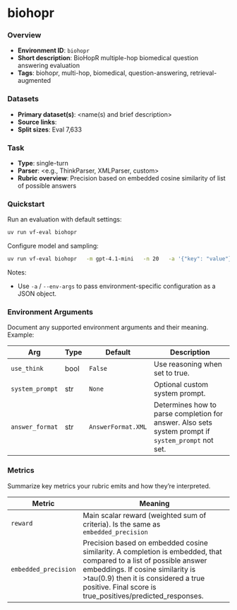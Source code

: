# biohopr

### Overview
- **Environment ID**: `biohopr`
- **Short description**: BioHopR multiple-hop biomedical question answering evaluation
- **Tags**: biohopr, multi-hop, biomedical, question-answering, retrieval-augmented

### Datasets
- **Primary dataset(s)**: <name(s) and brief description>
- **Source links**: <links>
- **Split sizes**: Eval 7,633

### Task
- **Type**: single-turn
- **Parser**: <e.g., ThinkParser, XMLParser, custom>
- **Rubric overview**: Precision based on embedded cosine similarity of list of possible answers

### Quickstart
Run an evaluation with default settings:

```bash
uv run vf-eval biohopr
```

Configure model and sampling:

```bash
uv run vf-eval biohopr   -m gpt-4.1-mini   -n 20   -a '{"key": "value"}'  # env-specific args as JSON
```

Notes:
- Use `-a` / `--env-args` to pass environment-specific configuration as a JSON object.

### Environment Arguments
Document any supported environment arguments and their meaning. Example:

| Arg | Type | Default | Description |
| --- | ---- | ------- | ----------- |
| `use_think` | bool | `False` | Use reasoning when set to true. |
| `system_prompt` | str | `None` | Optional custom system prompt. |
| `answer_format` | str | `AnswerFormat.XML` | Determines how to parse completion for answer. Also sets system prompt if `system_prompt` not set. |

### Metrics
Summarize key metrics your rubric emits and how they’re interpreted.

| Metric | Meaning |
| ------ | ------- |
| `reward` | Main scalar reward (weighted sum of criteria). Is the same as `embedded_precision` |
| `embedded_precision` | Precision based on embedded cosine similarity. A completion is embedded, that compared to a list of possible answer embeddings. If cosine similarity is >tau(0.9) then it is considered a true positive. Final score is true_positives/predicted_responses. |

